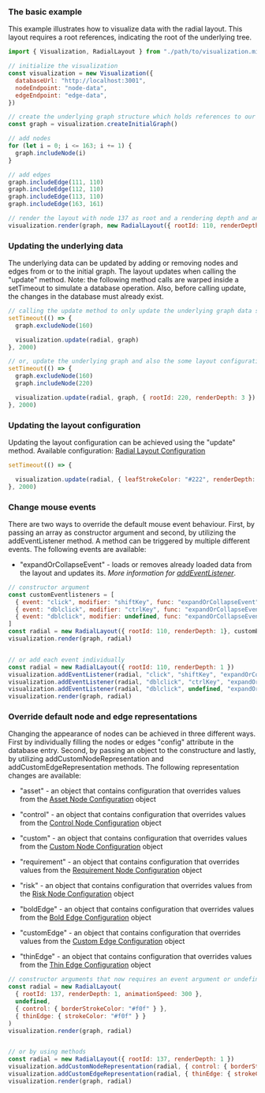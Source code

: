 ### The basic example

This example illustrates how to visualize data with the radial layout. This layout requires a root references, indicating the root of the underlying tree.

```javascript
import { Visualization, RadialLayout } from "./path/to/visualization.min.js"

// initialize the visualization
const visualization = new Visualization({
  databaseUrl: "http://localhost:3001",
  nodeEndpoint: "node-data",
  edgeEndpoint: "edge-data",
})

// create the underlying graph structure which holds references to our data
const graph = visualization.createInitialGraph()

// add nodes
for (let i = 0; i <= 163; i += 1) {
  graph.includeNode(i)
}

// add edges
graph.includeEdge(111, 110)
graph.includeEdge(112, 110)
graph.includeEdge(113, 110)
graph.includeEdge(163, 161)

// render the layout with node 137 as root and a rendering depth and an optional animation speed change
visualization.render(graph, new RadialLayout({ rootId: 110, renderDepth: 1 }))
```

### Updating the underlying data

The underlying data can be updated by adding or removing nodes and edges from or to the initial graph. The layout updates when calling the "update" method. Note: the following method calls are warped inside a setTimeout to simulate a database operation. Also, before calling update, the changes in the database must already exist.

```javascript
// calling the update method to only update the underlying graph data structure
setTimeout(() => {
  graph.excludeNode(160)

  visualization.update(radial, graph)
}, 2000)

// or, update the underlying graph and also the some layout configuration
setTimeout(() => {
  graph.excludeNode(160)
  graph.includeNode(220)

  visualization.update(radial, graph, { rootId: 220, renderDepth: 3 })
}, 2000)
```

### Updating the layout configuration

Updating the layout configuration can be achieved using the "update" method. Available configuration: [Radial Layout Configuration](./RadialLayoutConfiguration.html)

```javascript
setTimeout(() => {

  visualization.update(radial, { leafStrokeColor: "#222", renderDepth: 5 })
}, 2000)
```

### Change mouse events

There are two ways to override the default mouse event behaviour. First, by passing an array as constructor argument and second, by utilizing the addEventListener method. A method can be triggered by multiple different events. The following events are available:

* "expandOrCollapseEvent" - loads or removes already loaded data from the layout and updates its. <em>More information for [addEventListener](./Visualization.html#addEventListener)</em>.   

```javascript
// constructor argument
const customEventlisteners = [
  { event: "click", modifier: "shiftKey", func: "expandOrCollapseEvent" },
  { event: "dblclick", modifier: "ctrlKey", func: "expandOrCollapseEvent" },
  { event: "dblclick", modifier: undefined, func: "expandOrCollapseEvent" },
]
const radial = new RadialLayout({ rootId: 110, renderDepth: 1}, customEventlisteners)
visualization.render(graph, radial)


// or add each event individually
const radial = new RadialLayout({ rootId: 110, renderDepth: 1 })
visualization.addEventListener(radial, "click", "shiftKey", "expandOrCollapseEvent")
visualization.addEventListener(radial, "dblclick", "ctrlKey", "expandOrCollapseEvent")
visualization.addEventListener(radial, "dblclick", undefined, "expandOrCollapseEvent")
visualization.render(graph, radial)

```

### Override default node and edge representations

Changing the appearance of nodes can be achieved in three different ways. First by individually filling the nodes or edges "config" attribute in the database entry. Second, by passing an object to the constructure and lastly, by utilizing addCustomNodeRepresentation and addCustomEdgeRepresentation methods. The following representation changes are available:

* "asset" - an object that contains configuration that overrides values from the [Asset Node Configuration](./AssetNodeConfiguration.html) object
* "control" - an object that contains configuration that overrides values from the [Control Node Configuration](./ControlNodeConfiguration.html) object
* "custom" - an object that contains configuration that overrides values from the [Custom Node Configuration](./CustomNodeConfiguration.html) object
* "requirement" - an object that contains configuration that overrides values from the [Requirement Node Configuration](./RequirementNodeConfiguration.html) object
* "risk" - an object that contains configuration that overrides values from the [Risk Node Configuration](./RiskNodeConfiguration.html) object


* "boldEdge" - an object that contains configuration that overrides values from the [Bold Edge Configuration](./BoldEdgeConfiguration.html) object
* "customEdge" - an object that contains configuration that overrides values from the [Custom Edge Configuration](./CustomEdgeConfiguration.html) object
* "thinEdge" - an object that contains configuration that overrides values from the [Thin Edge Configuration](./ThinEdgeConfiguration.html) object


```javascript
// constructor arguments that now requires an event argument or undefined
const radial = new RadialLayout(
  { rootId: 137, renderDepth: 1, animationSpeed: 300 }, 
  undefined, 
  { control: { borderStrokeColor: "#f0f" } }, 
  { thinEdge: { strokeColor: "#f0f" } }
)
visualization.render(graph, radial)


// or by using methods
const radial = new RadialLayout({ rootId: 137, renderDepth: 1 })
visualization.addCustomNodeRepresentation(radial, { control: { borderStrokeColor: "#f0f" } })
visualization.addCustomEdgeRepresentation(radial, { thinEdge: { strokeColor: "#f0f" } })
visualization.render(graph, radial)
```